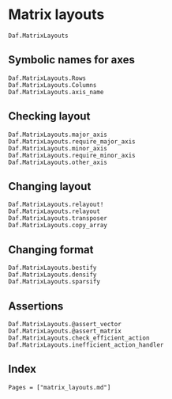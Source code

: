 # Matrix layouts

```@docs
Daf.MatrixLayouts
```

## Symbolic names for axes

```@docs
Daf.MatrixLayouts.Rows
Daf.MatrixLayouts.Columns
Daf.MatrixLayouts.axis_name
```

## Checking layout

```@docs
Daf.MatrixLayouts.major_axis
Daf.MatrixLayouts.require_major_axis
Daf.MatrixLayouts.minor_axis
Daf.MatrixLayouts.require_minor_axis
Daf.MatrixLayouts.other_axis
```

## Changing layout

```@docs
Daf.MatrixLayouts.relayout!
Daf.MatrixLayouts.relayout
Daf.MatrixLayouts.transposer
Daf.MatrixLayouts.copy_array
```

## Changing format

```@docs
Daf.MatrixLayouts.bestify
Daf.MatrixLayouts.densify
Daf.MatrixLayouts.sparsify
```

## Assertions

```@docs
Daf.MatrixLayouts.@assert_vector
Daf.MatrixLayouts.@assert_matrix
Daf.MatrixLayouts.check_efficient_action
Daf.MatrixLayouts.inefficient_action_handler
```

## Index

```@index
Pages = ["matrix_layouts.md"]
```
